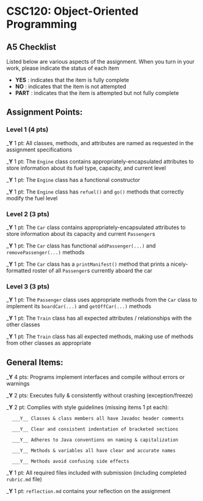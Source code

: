 # CSC120: Object-Oriented Programming
## A5 Checklist

Listed below are various aspects of the assignment.  When you turn in your work, please indicate the status of each item

- **YES** : indicates that the item is fully complete
- **NO** : indicates that the item is not attempted
- **PART** : indicates that the item is attempted but not fully complete


## Assignment Points:

### Level 1 (4 pts)

___Y__ 1 pt: All classes, methods, and attributes are named as requested in the assignment specifications

___Y__ 1 pt: The `Engine` class contains appropriately-encapsulated attributes to store information about its fuel type, capacity, and current level

___Y__ 1 pt: The `Engine` class has a functional constructor

___Y__ 1 pt: The `Engine` class has `refuel()` and `go()` methods that correctly modify the fuel level

### Level 2 (3 pts)

___Y__ 1 pt: The `Car` class contains appropriately-encapsulated attributes to store information about its capacity and current `Passenger`s

___Y__ 1 pt: The `Car` class has functional `addPassenger(...)` and `removePassenger(...)` methods

___Y__ 1 pt: The `Car` class has a `printManifest()` method that prints a nicely-formatted roster of all `Passenger`s currently aboard the car

### Level 3 (3 pts)

___Y__ 1 pt: The `Passenger` class uses appropriate methods from the `Car` class to implement its `boardCar(...)` and `getOffCar(...)` methods

___Y__ 1 pt: The `Train` class has all expected attributes / relationships with the other classes

___Y__ 1 pt: The `Train` class has all expected methods, making use of methods from other classes as appropriate



## General Items:

___Y__ 4 pts: Programs implement interfaces and compile without errors or warnings

___Y__ 2 pts: Executes fully & consistently without crashing (exception/freeze)

___Y__ 2 pt: Complies with style guidelines (missing items 1 pt each):

      ___Y__ Classes & class members all have Javadoc header comments

      ___Y__ Clear and consistent indentation of bracketed sections

      ___Y__ Adheres to Java conventions on naming & capitalization

      ___Y__ Methods & variables all have clear and accurate names

      ___Y__ Methods avoid confusing side effects

___Y__ 1 pt: All required files included with submission (including completed `rubric.md` file)

___Y__ 1 pt: `reflection.md` contains your reflection on the assignment
